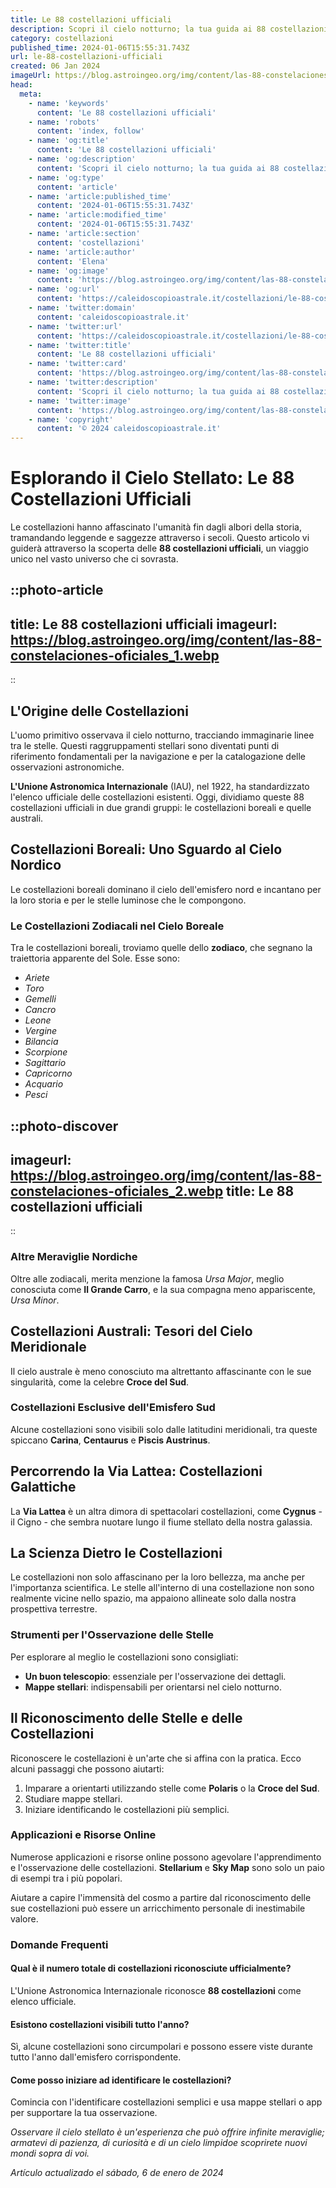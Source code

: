 ```yaml
---
title: Le 88 costellazioni ufficiali
description: Scopri il cielo notturno; la tua guida ai 88 costellazioni ufficiali in italiano. Nomi, miti, e stelle brillanti!
category: costellazioni
published_time: 2024-01-06T15:55:31.743Z
url: le-88-costellazioni-ufficiali
created: 06 Jan 2024
imageUrl: https://blog.astroingeo.org/img/content/las-88-constelaciones-oficiales_1.webp
head:
  meta:
    - name: 'keywords'
      content: 'Le 88 costellazioni ufficiali'
    - name: 'robots'
      content: 'index, follow'
    - name: 'og:title'
      content: 'Le 88 costellazioni ufficiali'
    - name: 'og:description'
      content: 'Scopri il cielo notturno; la tua guida ai 88 costellazioni ufficiali in italiano. Nomi, miti, e stelle brillanti!'
    - name: 'og:type'
      content: 'article'
    - name: 'article:published_time'
      content: '2024-01-06T15:55:31.743Z'
    - name: 'article:modified_time'
      content: '2024-01-06T15:55:31.743Z'
    - name: 'article:section'
      content: 'costellazioni'
    - name: 'article:author'
      content: 'Elena'
    - name: 'og:image'
      content: 'https://blog.astroingeo.org/img/content/las-88-constelaciones-oficiales_1.webp'
    - name: 'og:url'
      content: 'https://caleidoscopioastrale.it/costellazioni/le-88-costellazioni-ufficiali'
    - name: 'twitter:domain'
      content: 'caleidoscopioastrale.it'
    - name: 'twitter:url'
      content: 'https://caleidoscopioastrale.it/costellazioni/le-88-costellazioni-ufficiali'
    - name: 'twitter:title'
      content: 'Le 88 costellazioni ufficiali'
    - name: 'twitter:card'
      content: 'https://blog.astroingeo.org/img/content/las-88-constelaciones-oficiales_1.webp'
    - name: 'twitter:description'
      content: 'Scopri il cielo notturno; la tua guida ai 88 costellazioni ufficiali in italiano. Nomi, miti, e stelle brillanti!'
    - name: 'twitter:image'
      content: 'https://blog.astroingeo.org/img/content/las-88-constelaciones-oficiales_1.webp'
    - name: 'copyright'
      content: '© 2024 caleidoscopioastrale.it'
---
```

# Esplorando il Cielo Stellato: Le 88 Costellazioni Ufficiali

Le costellazioni hanno affascinato l'umanità fin dagli albori della storia, tramandando leggende e saggezze attraverso i secoli. Questo articolo vi guiderà attraverso la scoperta delle **88 costellazioni ufficiali**, un viaggio unico nel vasto universo che ci sovrasta.

::photo-article
---
title: Le 88 costellazioni ufficiali
imageurl: https://blog.astroingeo.org/img/content/las-88-constelaciones-oficiales_1.webp
---
::

## L'Origine delle Costellazioni
L'uomo primitivo osservava il cielo notturno, tracciando immaginarie linee tra le stelle. Questi raggruppamenti stellari sono diventati punti di riferimento fondamentali per la navigazione e per la catalogazione delle osservazioni astronomiche. 

**L'Unione Astronomica Internazionale** (IAU), nel 1922, ha standardizzato l'elenco ufficiale delle costellazioni esistenti. Oggi, dividiamo queste 88 costellazioni ufficiali in due grandi gruppi: le costellazioni boreali e quelle australi.

## Costellazioni Boreali: Uno Sguardo al Cielo Nordico

Le costellazioni boreali dominano il cielo dell'emisfero nord e incantano per la loro storia e per le stelle luminose che le compongono.

### Le Costellazioni Zodiacali nel Cielo Boreale

Tra le costellazioni boreali, troviamo quelle dello **zodiaco**, che segnano la traiettoria apparente del Sole. Esse sono:

- *Ariete*
- *Toro*
- *Gemelli*
- *Cancro*
- *Leone*
- *Vergine*
- *Bilancia*
- *Scorpione*
- *Sagittario*
- *Capricorno*
- *Acquario*
- *Pesci*

::photo-discover
---
imageurl: https://blog.astroingeo.org/img/content/las-88-constelaciones-oficiales_2.webp
title: Le 88 costellazioni ufficiali
---
::

### Altre Meraviglie Nordiche

Oltre alle zodiacali, merita menzione la famosa *Ursa Major*, meglio conosciuta come **Il Grande Carro**, e la sua compagna meno appariscente, *Ursa Minor*.

## Costellazioni Australi: Tesori del Cielo Meridionale

Il cielo australe è meno conosciuto ma altrettanto affascinante con le sue singularità, come la celebre **Croce del Sud**.

### Costellazioni Esclusive dell'Emisfero Sud

Alcune costellazioni sono visibili solo dalle latitudini meridionali, tra queste spiccano **Carina**, **Centaurus** e **Piscis Austrinus**.

## Percorrendo la Via Lattea: Costellazioni Galattiche

La **Via Lattea** è un altra dimora di spettacolari costellazioni, come **Cygnus** - il Cigno - che sembra nuotare lungo il fiume stellato della nostra galassia.

## La Scienza Dietro le Costellazioni

Le costellazioni non solo affascinano per la loro bellezza, ma anche per l'importanza scientifica. Le stelle all'interno di una costellazione non sono realmente vicine nello spazio, ma appaiono allineate solo dalla nostra prospettiva terrestre.

### Strumenti per l'Osservazione delle Stelle

Per esplorare al meglio le costellazioni sono consigliati:

- **Un buon telescopio**: essenziale per l'osservazione dei dettagli.
- **Mappe stellari**: indispensabili per orientarsi nel cielo notturno.

## Il Riconoscimento delle Stelle e delle Costellazioni

Riconoscere le costellazioni è un'arte che si affina con la pratica. Ecco alcuni passaggi che possono aiutarti:

1. Imparare a orientarti utilizzando stelle come **Polaris** o la **Croce del Sud**.
2. Studiare mappe stellari.
3. Iniziare identificando le costellazioni più semplici.

### Applicazioni e Risorse Online

Numerose applicazioni e risorse online possono agevolare l'apprendimento e l'osservazione delle costellazioni. **Stellarium** e **Sky Map** sono solo un paio di esempi tra i più popolari.

Aiutare a capire l'immensità del cosmo a partire dal riconoscimento delle sue costellazioni può essere un arricchimento personale di inestimabile valore.

### Domande Frequenti

#### Qual è il numero totale di costellazioni riconosciute ufficialmente?
L'Unione Astronomica Internazionale riconosce **88 costellazioni** come elenco ufficiale.

#### Esistono costellazioni visibili tutto l'anno? 
Sì, alcune costellazioni sono circumpolari e possono essere viste durante tutto l'anno dall'emisfero corrispondente.

#### Come posso iniziare ad identificare le costellazioni?
Comincia con l'identificare costellazioni semplici e usa mappe stellari o app per supportare la tua osservazione.

*Osservare il cielo stellato è un'esperienza che può offrire infinite meraviglie; armatevi di pazienza, di curiosità e di un cielo limpidoe scoprirete nuovi mondi sopra di voi.*

_Artículo actualizado el sábado, 6 de enero de 2024_